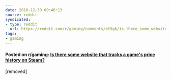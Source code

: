 ```yaml
---
date: 2010-12-30 00:46:13
source: reddit
syndicated:
- type: reddit
  url: https://reddit.com/r/gaming/comments/et5gk/is_there_some_website_that_tracks_a_games_price/
tags:
- gaming
---
```


#### Posted on r/gaming: [Is there some website that tracks a game's price history on Steam?](https://reddit.com/r/gaming/comments/et5gk/is_there_some_website_that_tracks_a_games_price/)

[removed]